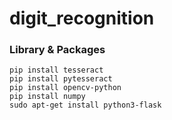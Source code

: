 # digit_recognition

### Library & Packages
```
pip install tesseract
pip install pytesseract
pip install opencv-python
pip install numpy
sudo apt-get install python3-flask
```
